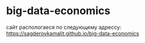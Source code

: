 # big-data-economics

сайт распологаеся по следующему адрессу: https://sagderovkamalit.github.io/big-data-economics